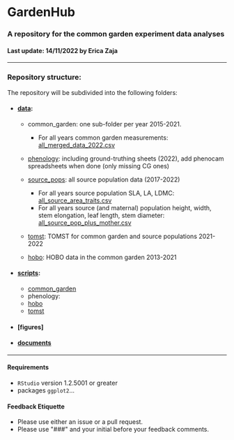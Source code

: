 # GardenHub
### A repository for the common garden experiment data analyses
#### Last update: 14/11/2022 by Erica Zaja

******

### Repository structure:
The repository will be subdivided into the following folders: 

- #### [data](https://github.com/ShrubHub/GardenHub/tree/main/data):
  - common_garden: one sub-folder per year 2015-2021.
      - For all years common garden measurements: [all_merged_data_2022.csv](https://github.com/ShrubHub/GardenHub/blob/main/data/common_garden_data_2022/all_merged_data_2022.csv)
  - [phenology](https://github.com/ShrubHub/GardenHub/tree/main/data/phenology): including ground-truthing sheets (2022), add phenocam spreadsheets when done (only missing CG ones)
  - [source_pops](https://github.com/ShrubHub/GardenHub/tree/main/data/source_pops): all source population data (2017-2022)
      - For all years source population SLA, LA, LDMC: [all_source_area_traits.csv](https://github.com/ShrubHub/GardenHub/blob/main/data/source_pops/all_source_area_traits.csv)
      - For all years source (and maternal) population height, width, stem elongation, leaf length, stem diameter:  [all_source_pop_plus_mother.csv](https://github.com/ShrubHub/GardenHub/blob/main/data/source_pops/all_source_pop_plus_mother.csv)


  - [tomst](https://github.com/ShrubHub/GardenHub/tree/main/data/tomst): TOMST for common garden and source populations 2021-2022
  - [hobo](https://github.com/ShrubHub/GardenHub/tree/main/data/hobo): HOBO data in the common garden 2013-2021
  
  
- #### [scripts](https://github.com/ShrubHub/GardenHub/tree/main/scripts):
  - [common_garden](https://github.com/ShrubHub/GardenHub/tree/main/scripts/common_garden)
  - phenology: 
  - [hobo](https://github.com/ShrubHub/GardenHub/tree/main/scripts/hobo)
  - [tomst](https://github.com/ShrubHub/GardenHub/tree/main/scripts/tomst)
  
- #### [figures]

- #### [documents](https://github.com/ShrubHub/GardenHub/tree/main/documents)

*****

#### Requirements
- `RStudio` version 1.2.5001 or greater
- packages `ggplot2`...

#### Feedback Etiquette

- Please use either an issue or a pull request.
- Please use "###" and your initial before your feedback comments.

 
